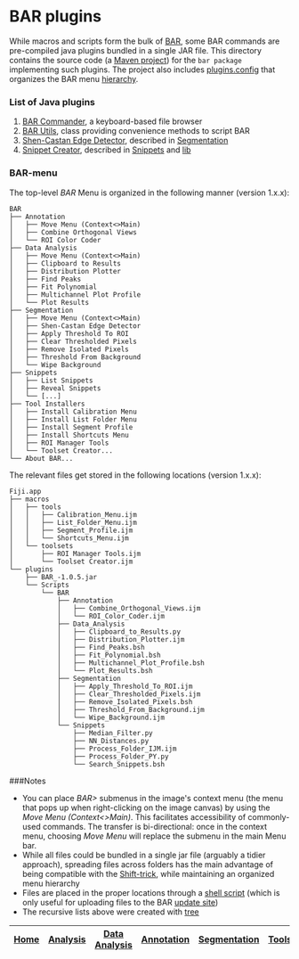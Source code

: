 # BAR plugins

While macros and scripts form the bulk of [BAR][Home], some BAR commands are pre-compiled
java plugins bundled in a single JAR file. This directory contains the source code (a
[Maven project](http://imagej.net/Maven)) for the `bar package` implementing such plugins.
The project also includes [plugins.config](./src/main/resources/plugins.config) that
organizes the BAR menu [hierarchy](#bar-menu).

### List of Java plugins
  1. [BAR Commander](./src/main/java/bar/plugin/Commander.java), a keyboard-based file browser
  1. [BAR Utils](./src/main/java/bar/Utils.java), class providing convenience methods to script BAR
  1. [Shen-Castan Edge Detector](./src/main/java/bar/plugin/ShenCastan.java), described in
     [Segmentation](../Segmentation/README.md#shen-castan-edge-detector)
  1. [Snippet Creator](./src/main/java/bar/plugin/SnippetCreator.java), described in
     [Snippets](../Snippets/README.md#snippets) and [lib](../lib/README.md#lib)


### BAR-menu
The top-level _BAR_ Menu is organized in the following manner (version 1.x.x):

    BAR
    ├── Annotation
    │   ├── Move Menu (Context<>Main)
    │   ├── Combine Orthogonal Views
    │   └── ROI Color Coder
    ├── Data Analysis
    │   ├── Move Menu (Context<>Main)
    │   ├── Clipboard to Results
    │   ├── Distribution Plotter
    │   ├── Find Peaks
    │   ├── Fit Polynomial
    │   ├── Multichannel Plot Profile
    │   └── Plot Results
    ├── Segmentation
    │   ├── Move Menu (Context<>Main)
    │   ├── Shen-Castan Edge Detector
    │   ├── Apply Threshold To ROI
    │   ├── Clear Thresholded Pixels
    │   ├── Remove Isolated Pixels
    │   ├── Threshold From Background
    │   └── Wipe Background
    ├── Snippets
    │   ├── List Snippets
    │   ├── Reveal Snippets
    │   └── [...]
    ├── Tool Installers
    │   ├── Install Calibration Menu
    │   ├── Install List Folder Menu
    │   ├── Install Segment Profile
    │   ├── Install Shortcuts Menu
    │   ├── ROI Manager Tools
    │   └── Toolset Creator...
    └── About BAR...



The relevant files get stored in the following locations (version 1.x.x):

    Fiji.app
    ├── macros
    │   ├── tools
    │   │   ├── Calibration_Menu.ijm
    │   │   ├── List_Folder_Menu.ijm
    │   │   ├── Segment_Profile.ijm
    │   │   └── Shortcuts_Menu.ijm
    │   └── toolsets
    │       ├── ROI Manager Tools.ijm
    │       └── Toolset Creator.ijm
    └── plugins
        ├── BAR_-1.0.5.jar
        └── Scripts
            └── BAR
                ├── Annotation
                │   ├── Combine_Orthogonal_Views.ijm
                │   └── ROI_Color_Coder.ijm
                ├── Data_Analysis
                │   ├── Clipboard_to_Results.py
                │   ├── Distribution_Plotter.ijm
                │   ├── Find_Peaks.bsh
                │   ├── Fit_Polynomial.bsh
                │   ├── Multichannel_Plot_Profile.bsh
                │   └── Plot_Results.bsh
                ├── Segmentation
                │   ├── Apply_Threshold_To_ROI.ijm
                │   ├── Clear_Thresholded_Pixels.ijm
                │   ├── Remove_Isolated_Pixels.bsh
                │   ├── Threshold_From_Background.ijm
                │   └── Wipe_Background.ijm
                └── Snippets
                    ├── Median_Filter.py
                    ├── NN_Distances.py
                    ├── Process_Folder_IJM.ijm
                    ├── Process_Folder_PY.py
                    └── Search_Snippets.bsh


###Notes
   - You can place _BAR>_ submenus in the image's context menu (the menu that pops up when
   right-clicking on the image canvas) by using the _Move Menu (Context<>Main)_. This
   facilitates accessibility of commonly-used commands. The transfer is bi-directional:
   once in the context menu, choosing _Move Menu_ will replace the submenu in the main
   Menu bar.
   - While all files could be bundled in a single jar file (arguably a tidier approach),
   spreading files across folders has the main advantage of being compatible with the
   [Shift-trick](http://imagej.net/BAR#OpeningBAR), while maintaining an organized menu
   hierarchy
   - Files are placed in the proper locations through a [shell script](../misc/symlink_bar.sh)
   (which is only useful for uploading files to the BAR [update site](http://sites.imagej.net/Tiago/))
   - The recursive lists above were created with [tree](http://mama.indstate.edu/users/ice/tree/)




| [Home] | [Analysis] | [Data Analysis] | [Annotation] | [Segmentation] | [Tools] | [Plugins] | [lib] | [Snippets] | [IJ] |
|:------:|:----------:|:---------------:|:------------:|:--------------:|:-------:|:---------:|:-----:|:----------:|:----:|

[Home]: https://github.com/tferr/Scripts#ij-bar
[Analysis]: https://github.com/tferr/Scripts/tree/master/Analysis#analysis
[Data Analysis]: https://github.com/tferr/Scripts/tree/master/BAR/src/main/resources/scripts/BAR/Data_Analysis#data-analysis
[Annotation]: https://github.com/tferr/Scripts/tree/master/Annotation#annotation
[Segmentation]: https://github.com/tferr/Scripts/tree/master/Segmentation#segmentation
[Tools]: https://github.com/tferr/Scripts/tree/master/Tools#tools-and-toolsets
[Plugins]: https://github.com/tferr/Scripts/tree/master/BAR#bar-plugins
[lib]: https://github.com/tferr/Scripts/tree/master/lib#lib
[Snippets]: https://github.com/tferr/Scripts/tree/master/Snippets#snippets
[IJ]: http://imagej.net/BAR
